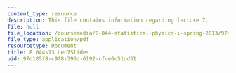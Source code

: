 ```yaml
---
content_type: resource
description: This file contains information regarding lecture 7.
file: null
file_location: /coursemedia/8-044-statistical-physics-i-spring-2013/97d185f8c9f8396d6192cfce6c51dd51_MIT8_044S13_L7.pdf
file_type: application/pdf
resourcetype: Document
title: 8.044s13 Lec7Slides
uid: 97d185f8-c9f8-396d-6192-cfce6c51dd51
---
```

